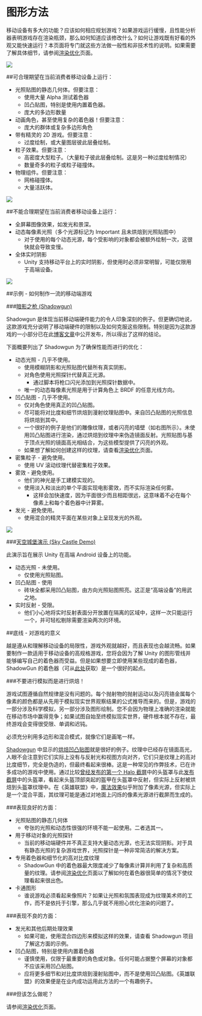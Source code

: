 图形方法
=============

移动设备有多大的功能？应该如何相应规划游戏？如果游戏运行缓慢，且性能分析器表明游戏存在渲染瓶颈，那么如何知道应该修改什么？如何让游戏既有好看的外观又能快速运行？本页面将专门就这些方法做一般性和非技术性的说明。如果需要了解具体细节，请参阅[渲染优化](MobileOptimizationPracticalRenderingOptimizations.html)页面。

![](../uploads/Main/MobileOptimizationGraphicsMethods-0.jpg) 

##可合理期望在当前消费者移动设备上运行：
* 光照贴图的静态几何体。但要注意：
    * 使用大量 Alpha 测试着色器
    * 凹凸贴图，特别是使用内置着色器。
    * 庞大的多边形数量
* 动画角色，甚至使用复杂的着色器！但要注意：
    * 庞大的群体或复杂多边形角色
* 带有精灵的 2D 游戏。但要注意：
    * 过度绘制，或大量图层彼此层叠绘制。
* 粒子效果。但要注意：
    * 高密度大型粒子。（大量粒子彼此层叠绘制。这是另一种过度绘制情况）
    * 数量奇多的粒子或粒子碰撞体。
* 物理组件。但要注意：
    * 网格碰撞体。
    * 大量活跃体。

![](../uploads/Main/MobileOptimizationGraphicsMethods-1.jpg) 

##不能合理期望在当前消费者移动设备上运行：
* 全屏幕图像效果，如发光和景深。
* 动态每像素光照（多个光源标记为 Important 且未烘焙到光照贴图中）
    * 对于使用的每个动态光源，每个受影响的对象都会被额外绘制一次，这很快就会导致变慢。
* 全体实时阴影
    * Unity 支持移动平台上的实时阴影，但使用时必须非常明智，可能仅限用于高端设备。

![](../uploads/Main/MobileOptimizationGraphicsMethods-2.jpg) 

##示例 - 如何制作一流的移动端游戏

###[暗影之枪 (Shadowgun)](http://www.youtube.com/watch?v=YhA0cbu1BxI)

Shadowgun 是体现当前移动端硬件能力的令人印象深刻的例子。但更确切地说，这款游戏充分说明了移动端硬件的限制以及如何克服这些限制。特别是因为这款游戏的一小部分已在此[博客文章](http://blogs.unity3d.com/2012/03/23/shadowgun-optimizing-for-mobile-sample-level/)中公开发布，所以得出了这样的结论。

下面概要列出了 Shadowgun 为了确保性能而进行的优化：

* 动态光照 - 几乎不使用。
    * 使用模糊阴影和光照贴图代替所有真实阴影。
    * 对角色使用光照探针代替真正光源。
        * 通过脚本将枪口闪光添加到光照探针数据中。
    * 唯一的动态每像素光照是用于计算角色上 BRDF 的任意光线方向。
* 凹凸贴图 - 几乎不使用。
    * 仅对角色使用真正的凹凸贴图。
    * 尽可能将对比度和细节烘焙到漫射纹理贴图中。来自凹凸贴图的光照信息将烘焙到其中。
    * 一个很好的例子是他们的雕像纹理，或者闪亮的墙壁（如右图所示）。未使用凹凸贴图进行渲染，通过烘焙到纹理中来伪造镜面反射。光照贴图与基于顶点光照的镜面高光相结合，为这些模型提供了闪亮的外观。
    * 如果想了解如何创建这样的纹理，请查看[渲染优化](MobileOptimizationPracticalRenderingOptimizations.html)页面。
* 密集粒子 - 避免使用。
    * 使用 UV 滚动纹理代替密集粒子效果。
* 雾效 - 避免使用。
    * 他们的神光是手工建模实现的。
    * 使用淡入和淡出的单个平面实现电影雾效，而不实际渲染任何雾。
        * 这样会加快速度，因为平面很少而且相距很远，这意味着不必在每个像素上和每个着色器中计算雾。
* 发光 - 避免使用。
    * 使用混合的精灵平面在某些对象上呈现发光的外观。

![](../uploads/Main/MobileOptimizationGraphicsMethods-3.jpg) 

###[天空城堡演示 (Sky Castle Demo)](http://video.unity3d.com/video/4991636/sky-castle-demo)

此演示旨在展示 Unity 在高端 Android 设备上的功能。

* 动态光照 - 未使用。
    * 仅使用光照贴图。
* 凹凸贴图 - 使用
    * 砖块全都采用凹凸贴图，由方向光照贴图照亮。这正是“高端设备”的用武之地。
* 实时反射 - 受限。
    * 他们小心地将实时反射表面分开放置在隔离的区域中，这样一次只能运行一个，并可轻松剔除需要渲染两次的环境。

##底线 - 对游戏的意义

越是遵从和理解移动设备的局限性，游戏外观就越好，而且表现也会越流畅。如果要制作一款适用于移动设备的高规格游戏，您将会因为了解 Unity 的图形管线并能够编写自己的着色器而受益。但是如果想要立即使用某些现成的着色器，ShadowGun 的着色器（可从[此处](http://blogs.unity3d.com/2012/03/23/shadowgun-optimizing-for-mobile-sample-level/)获取）是一个很好的起点。

###不要进行模拟而是进行烘焙！

游戏试图遵循自然规律是没有问题的。每个抛射物的抛射运动以及闪亮铬金属每个像素的颜色都是从先用于模拟现实世界观察结果的公式推导而来的。但是，游戏的一部分涉及科学模拟，另一部分涉及图形绘制。您不会因为物理上准确的渲染就能在移动市场中赢得竞争；如果试图自始至终模拟现实世界，硬件根本就不存在，最终游戏会变得很受限、单调和迟钝。

必须充分利用多边形和混合模式，就像它们是画笔一样。

[Shadowgun](http://www.youtube.com/watch?v=YhA0cbu1BxI) 中显示的[烘焙凹凸贴图](MobileOptimizationPracticalRenderingOptimizations.html)就是很好的例子。纹理中已经存在镜面高光，人眼不会注意到它们实际上没有与反射光和视图方向对齐，它们只是纹理上的高对比度细节，完全是伪造的，但最终看起来很棒。这是一种常见的作弊技术，已在许多成功的游戏中使用。通过比较[曾经发布的第一个 Halo 截屏](http://en.wikipedia.org/wiki/File:First_official_halo_screenshot.jpg)中的头盔罩与此[发布截屏](http://halo.wikia.com/wiki/File:MJOLNIR_Armor.jpg)中的头盔罩，看起来头盔顶部突起的盔甲在头盔罩中反射，但实际上反射被烘焙到头盔罩纹理中。在《英雄联盟》中，[魔法效果](http://www.youtube.com/watch?v=TQSLPO8LEhY&t=0m34s)似乎附加了像素光源，但实际上是一个混合平面，其纹理可能是通过对地面上闪烁的像素光源进行截屏而生成的。

###表现良好的方面：

* 光照贴图的静态几何体
    * 夸张的光照和动态性很强的环境不能一起使用。二者选其一。
* 用于移动对象的光照探针
    * 当前的移动端硬件并不真正支持大量动态光源，也无法实现阴影。对于具有静态光照的复杂游戏世界，光照探针是一种非常简洁的解决方案。
* 专用着色器和细节化的高对比度纹理
    * ShadowGun 中的着色器最大限度减少了每像素计算并利用了复杂和高质量的纹理。请参阅[渲染优化](MobileOptimizationPracticalRenderingOptimizations.html)页面以了解如何在着色器很简单的情况下使纹理看起来很出色。
* 卡通图形
    * 谁说游戏必须看起来像照片？如果让光照和氛围表现成为纹理美术师的工作，而不是依托于引擎，那么几乎就不用担心优化渲染的问题了。

###表现不良的方面：

* 发光和其他后期处理效果
    * 如果可能，使用混合四边形来模拟这样的效果，请查看 Shadowgun 项目了解这方面的示例。
* 凹凸贴图，特别是使用内置着色器
    * 谨慎使用，仅限于最重要的角色或对象。任何可能占据整个屏幕的对象都不应该采用凹凸贴图。
    * 应将更多细节和对比度烘焙到漫射贴图中，而不是使用凹凸贴图。《英雄联盟》的效果便是在业内成功运用此方法的一个有趣例子。

###但该怎么做呢？

请参阅[渲染优化](MobileOptimizationPracticalRenderingOptimizations.html)页面。
